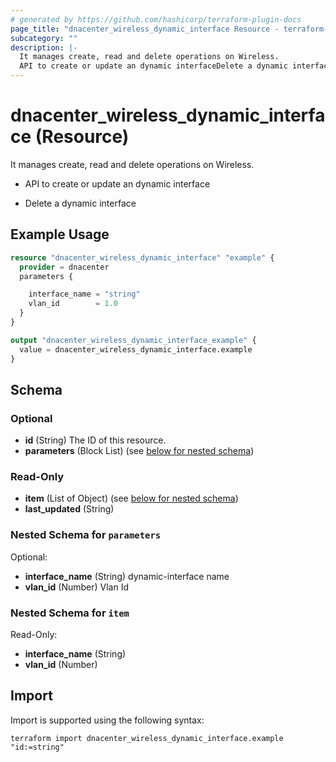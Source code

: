 ```yaml
---
# generated by https://github.com/hashicorp/terraform-plugin-docs
page_title: "dnacenter_wireless_dynamic_interface Resource - terraform-provider-dnacenter"
subcategory: ""
description: |-
  It manages create, read and delete operations on Wireless.
  API to create or update an dynamic interfaceDelete a dynamic interface
---
```


# dnacenter_wireless_dynamic_interface (Resource)

It manages create, read and delete operations on Wireless.

- API to create or update an dynamic interface

- Delete a dynamic interface

## Example Usage

```terraform
resource "dnacenter_wireless_dynamic_interface" "example" {
  provider = dnacenter
  parameters {

    interface_name = "string"
    vlan_id        = 1.0
  }
}

output "dnacenter_wireless_dynamic_interface_example" {
  value = dnacenter_wireless_dynamic_interface.example
}
```

<!-- schema generated by tfplugindocs -->
## Schema

### Optional

- **id** (String) The ID of this resource.
- **parameters** (Block List) (see [below for nested schema](#nestedblock--parameters))

### Read-Only

- **item** (List of Object) (see [below for nested schema](#nestedatt--item))
- **last_updated** (String)

<a id="nestedblock--parameters"></a>
### Nested Schema for `parameters`

Optional:

- **interface_name** (String) dynamic-interface name
- **vlan_id** (Number) Vlan Id


<a id="nestedatt--item"></a>
### Nested Schema for `item`

Read-Only:

- **interface_name** (String)
- **vlan_id** (Number)

## Import

Import is supported using the following syntax:

```shell
terraform import dnacenter_wireless_dynamic_interface.example "id:=string"
```
